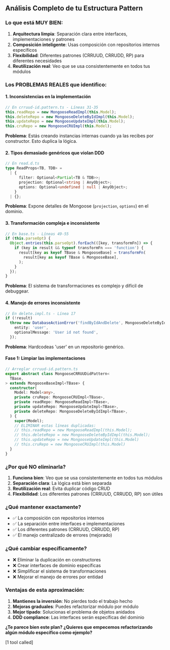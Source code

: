 ## **Análisis Completo de tu Estructura Pattern**

### **Lo que está MUY BIEN:**

1. **Arquitectura limpia**: Separación clara entre interfaces, implementaciones y patrones
2. **Composición inteligente**: Usas composición con repositorios internos específicos
3. **Flexibilidad**: Diferentes patrones (CRRUUD, CRRUDD, RP) para diferentes necesidades
4. **Reutilización real**: Veo que se usa consistentemente en todos tus módulos

### **Los PROBLEMAS REALES que identifico:**

#### **1. Inconsistencias en la implementación**

```typescript
// En crruud-id.pattern.ts - Líneas 31-35
this.readRepo = new MongooseReadImpl(this.Model);
this.deleteRepo = new MongooseDeleteByIdImpl(this.Model);
this.updateRepo = new MongooseUpdateImpl(this.Model);
this.cruRepo = new MongooseCRUImpl(this.Model);
```

**Problema**: Estás creando instancias internas cuando ya las recibes por constructor. Esto duplica la lógica.

#### **2. Tipos demasiado genéricos que violan DDD**

```typescript
// En read.d.ts
type ReadProps<TB, TDB> =
  | {
      filter: Optional<Partial<TB & TDB>>;
      projection: Optional<string | AnyObject>;
      options: Optional<undefined | null | AnyObject>;
    }
  | {};
```

**Problema**: Expone detalles de Mongoose (`projection`, `options`) en el dominio.

#### **3. Transformación compleja e inconsistente**

```typescript
// En base.ts - Líneas 49-55
if (this.parseOpt) {
  Object.entries(this.parseOpt).forEach(([key, transformFn]) => {
    if (key in result && typeof transformFn === 'function') {
      result[key as keyof TBase & MongooseBase] = transformFn(
        result[key as keyof TBase & MongooseBase],
      );
    }
  });
}
```

**Problema**: El sistema de transformaciones es complejo y difícil de debuggear.

#### **4. Manejo de errores inconsistente**

```typescript
// En delete.impl.ts - Línea 17
if (!result)
  throw new DatabaseActionError('findByIdAndDelete', MongooseDeleteByIdImpl, {
    entity: 'user',
    optionalMessage: 'User id not found',
  });
```

**Problema**: Hardcodeas 'user' en un repositorio genérico.

#### **Fase 1: Limpiar las implementaciones**

```typescript
// Arreglar crruud-id.pattern.ts
export abstract class MongooseCRRUUDidPattern<
  TBase,
> extends MongooseBaseImpl<TBase> {
  constructor(
    Model: Model<any>,
    private cruRepo: MongooseCRUImpl<TBase>,
    private readRepo: MongooseReadImpl<TBase>,
    private updateRepo: MongooseUpdateImpl<TBase>,
    private deleteRepo: MongooseDeleteByIdImpl<TBase>,
  ) {
    super(Model);
    // ELIMINAR estas líneas duplicadas:
    // this.readRepo = new MongooseReadImpl(this.Model);
    // this.deleteRepo = new MongooseDeleteByIdImpl(this.Model);
    // this.updateRepo = new MongooseUpdateImpl(this.Model)
    // this.cruRepo = new MongooseCRUImpl(this.Model)
  }
}
```

### **¿Por qué NO eliminarla?**

1. **Funciona bien**: Veo que se usa consistentemente en todos tus módulos
2. **Separación clara**: La lógica está bien separada
3. **Reutilización real**: Evita duplicar código CRUD
4. **Flexibilidad**: Los diferentes patrones (CRRUUD, CRRUDD, RP) son útiles

### **¿Qué mantener exactamente?**

- ✅ La composición con repositorios internos
- ✅ La separación entre interfaces e implementaciones
- ✅ Los diferentes patrones (CRRUUD, CRRUDD, RP)
- ✅ El manejo centralizado de errores (mejorado)

### **¿Qué cambiar específicamente?**

- ❌ Eliminar la duplicación en constructores
- ❌ Crear interfaces de dominio específicas
- ❌ Simplificar el sistema de transformaciones
- ❌ Mejorar el manejo de errores por entidad

### **Ventajas de esta aproximación:**

1. **Mantienes la inversión**: No pierdes todo el trabajo hecho
2. **Mejoras graduales**: Puedes refactorizar módulo por módulo
3. **Mejor tipado**: Solucionas el problema de objetos anidados
4. **DDD compliance**: Las interfaces serán específicas del dominio

**¿Te parece bien este plan? ¿Quieres que empecemos refactorizando algún módulo específico como ejemplo?**

[1 tool called]
